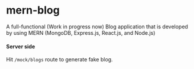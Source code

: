 # mern-blog
A full-functional (Work in progress now) Blog application that is developed by using MERN (MongoDB, Express.js, React.js, and Node.js) 
#### Server side
Hit `/mock/blogs` route to generate fake blog.
